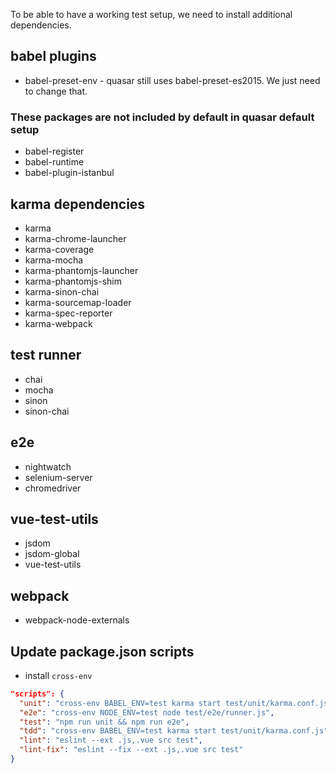To be able to have a working test setup, we need to install additional dependencies.

## babel plugins
- babel-preset-env - quasar still uses babel-preset-es2015. We just need to change that.

### These packages are not included by default in quasar default setup
- babel-register
- babel-runtime
- babel-plugin-istanbul

## karma dependencies
- karma
- karma-chrome-launcher
- karma-coverage
- karma-mocha
- karma-phantomjs-launcher
- karma-phantomjs-shim
- karma-sinon-chai
- karma-sourcemap-loader
- karma-spec-reporter
- karma-webpack

## test runner
- chai
- mocha
- sinon
- sinon-chai

## e2e
- nightwatch
- selenium-server
- chromedriver

## vue-test-utils
- jsdom
- jsdom-global
- vue-test-utils

## webpack
- webpack-node-externals

## Update package.json scripts
- install `cross-env`
```json
"scripts": {
  "unit": "cross-env BABEL_ENV=test karma start test/unit/karma.conf.js --single-run",
  "e2e": "cross-env NODE_ENV=test node test/e2e/runner.js",
  "test": "npm run unit && npm run e2e",
  "tdd": "cross-env BABEL_ENV=test karma start test/unit/karma.conf.js",
  "lint": "eslint --ext .js,.vue src test",
  "lint-fix": "eslint --fix --ext .js,.vue src test"
}
```
